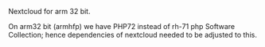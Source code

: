 Nextcloud for arm 32 bit.

On arm32 bit (armhfp) we have PHP72 instead of rh-71 php Software Collection;
hence dependencies of nextcloud needed to be adjusted to this.
